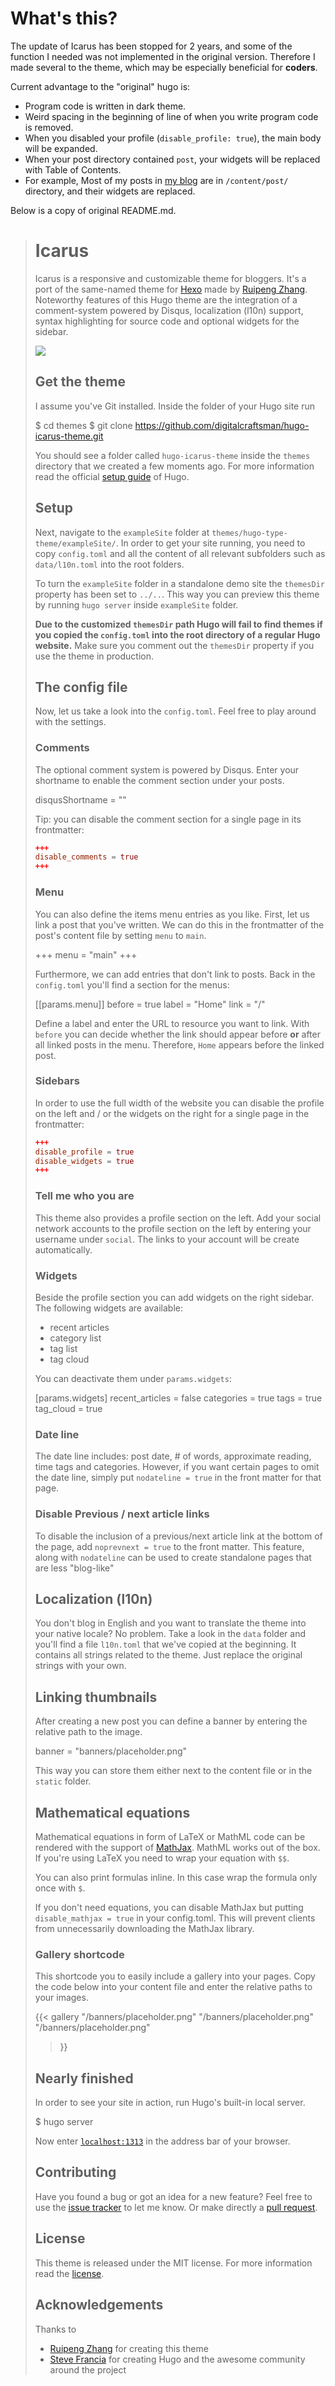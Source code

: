 # What's this?
The update of Icarus has been stopped for 2 years, and some of the function I needed was not implemented in the original version. Therefore I made several to the theme, which may be especially beneficial for **coders**.

Current advantage to the "original" hugo is:
* Program code is written in dark theme.
* Weird spacing in the beginning of line of when you write program code is removed.
* When you disabled your profile (`disable_profile: true`), the main body will be expanded.
* When your post directory contained `post`, your widgets will be replaced with Table of Contents.
 * For example, Most of my posts in [my blog](https://woodyzootopia.github.io/) are in `/content/post/` directory, and their widgets are replaced.

Below is a copy of original README.md.

># Icarus
>
>Icarus is a responsive and customizable theme for bloggers. It's a port of the same-named theme for [Hexo](//hexo.io) made by [Ruipeng Zhang](https://github.com/ppoffice). Noteworthy features of this Hugo theme are the integration of a comment-system powered by Disqus, localization (l10n) support, syntax highlighting for source code and optional widgets for the sidebar.
>
>![](https://raw.githubusercontent.com/digitalcraftsman/hugo-icarus-theme/master/images/screenshot.png)
>
>## Get the theme
>
>I assume you've Git installed. Inside the folder of your Hugo site run
>
>    $ cd themes
>    $ git clone https://github.com/digitalcraftsman/hugo-icarus-theme.git
>
>You should see a folder called `hugo-icarus-theme` inside the `themes` directory that we created a few moments ago. For more information read the official [setup guide](https://gohugo.io/overview/installing/) of Hugo.
>
>
>## Setup
>
>Next, navigate to the `exampleSite` folder at `themes/hugo-type-theme/exampleSite/`.  In order to get your site running, you need to copy `config.toml` and all the content of all relevant subfolders such as `data/l10n.toml` into the root folders.
>
>To turn the `exampleSite` folder in a standalone demo site the `themesDir` property has been set to `../..`. This way you can preview this theme by running `hugo server` inside `exampleSite` folder.
>
>**Due to the customized `themesDir` path Hugo will fail to find themes if you copied the `config.toml` into the root directory of a regular Hugo website.** Make sure you comment out the `themesDir` property if you use the theme in production.
>
>
>## The config file
>
>Now, let us take a look into the `config.toml`. Feel free to play around with the settings.
>
>
>### Comments
>
>The optional comment system is powered by Disqus. Enter your shortname to enable the comment section under your posts.
>
>    disqusShortname = ""
>
>Tip: you can disable the comment section for a single page in its frontmatter:
>
>```toml
>+++
>disable_comments = true
>+++
>```
>
>
>### Menu
>
>You can also define the items menu entries as you like. First, let us link a post that you've written. We can do this in the frontmatter of the post's content file by setting `menu` to `main`.
>
>    +++
>    menu = "main"
>    +++
>
>Furthermore, we can add entries that don't link to posts. Back in the `config.toml` you'll find a section for the menus:
>
>    [[params.menu]]
>        before = true
>        label  = "Home"
>        link   = "/"
>
>Define a label and enter the URL to resource you want to link. With `before` you can decide whether the link should appear before **or** after all linked posts in the menu. Therefore, `Home` appears before the linked post.
>
>
>### Sidebars
>
>In order to use the full width of the website you can disable the profile on the left and / or the widgets on the right for a single page in the frontmatter:
>
>```toml
>+++
>disable_profile = true
>disable_widgets = true
>+++
>```
>
>
>### Tell me who you are
>
>This theme also provides a profile section on the left. Add your social network accounts to the profile section on the left by entering your username under `social`. The links to your account will be create automatically.
>
>
>### Widgets
>
>Beside the profile section you can add widgets on the right sidebar. The following widgets are available:
>
>- recent articles
>- category list
>- tag list
>- tag cloud
>
>You can deactivate them under `params.widgets`:
>
>    [params.widgets]
>        recent_articles = false
>        categories = true
>        tags = true
>        tag_cloud = true
>
>### Date line
>
>The date line includes: post date, # of words, approximate reading, time tags and categories. However, if you want certain pages to omit the date line, simply put `nodateline = true` in the front matter for that page.
>
>### Disable Previous / next article links
>
>To disable the inclusion of a previous/next article link at the bottom of the page, add `noprevnext = true` to the front matter. This feature, along with `nodateline` can be used to create standalone pages that are less "blog-like"
>
>## Localization (l10n)
>
>You don't blog in English and you want to translate the theme into your native locale? No problem. Take a look in the `data` folder and you'll find a file `l10n.toml` that we've copied at the beginning. It contains all strings related to the theme. Just replace the original strings with your own.
>
>
>## Linking thumbnails
>
>After creating a new post you can define a banner by entering the relative path to the image.
>
>    banner = "banners/placeholder.png"
>
>This way you can store them either next to the content file or in the `static` folder.
>
>
>## Mathematical equations
>
>Mathematical equations in form of LaTeX or MathML code can be rendered with the support of [MathJax](https://www.mathjax.org). MathML works out of the box. If you're using LaTeX you need to wrap your equation with `$$`.
>
>You can also print formulas inline. In this case wrap the formula only once with `$`.
>
>If you don't need equations, you can disable MathJax but putting `disable_mathjax = true` in your config.toml. This will prevent clients from unnecessarily downloading the MathJax library.
>
>
>### Gallery shortcode
>
>This shortcode you to easily include a gallery into your pages. Copy the code below into your content file and enter the relative paths to your images.
>
>    {{< gallery
>        "/banners/placeholder.png"
>        "/banners/placeholder.png"
>        "/banners/placeholder.png"
>    >}}
>
>
>## Nearly finished
>
>In order to see your site in action, run Hugo's built-in local server.
>
>    $ hugo server
>
>Now enter [`localhost:1313`](http://localhost:1313) in the address bar of your browser.
>
>
>## Contributing
>
>Have you found a bug or got an idea for a new feature? Feel free to use the [issue tracker](//github.com/digitalcraftsman/hugo-icarus-theme/issues) to let me know. Or make directly a [pull request](//github.com/digitalcraftsman/hugo-icarus-theme/pulls).
>
>
>## License
>
>This theme is released under the MIT license. For more information read the [license](https://github.com/digitalcraftsman/hugo-icarus-theme/blob/master/LICENSE.md).
>
>
>## Acknowledgements
>
>Thanks to 
>
>- [Ruipeng Zhang](https://github.com/ppoffice) for creating this theme
>- [Steve Francia](//github.com/spf13) for creating Hugo and the awesome community around the project
